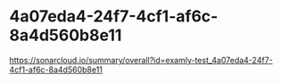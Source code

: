 # 4a07eda4-24f7-4cf1-af6c-8a4d560b8e11
https://sonarcloud.io/summary/overall?id=examly-test_4a07eda4-24f7-4cf1-af6c-8a4d560b8e11
